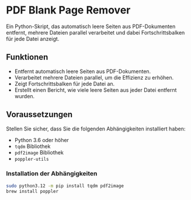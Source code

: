 # PDF Blank Page Remover

Ein Python-Skript, das automatisch leere Seiten aus PDF-Dokumenten entfernt, mehrere Dateien parallel verarbeitet und dabei Fortschrittsbalken für jede Datei anzeigt.

## Funktionen

- Entfernt automatisch leere Seiten aus PDF-Dokumenten.
- Verarbeitet mehrere Dateien parallel, um die Effizienz zu erhöhen.
- Zeigt Fortschrittsbalken für jede Datei an.
- Erstellt einen Bericht, wie viele leere Seiten aus jeder Datei entfernt wurden.

## Voraussetzungen

Stellen Sie sicher, dass Sie die folgenden Abhängigkeiten installiert haben:

- Python 3.6 oder höher
- `tqdm` Bibliothek
- `pdf2image` Bibliothek
- `poppler-utils`

### Installation der Abhängigkeiten

```sh
sudo python3.12 -m pip install tqdm pdf2image
brew install poppler
```
